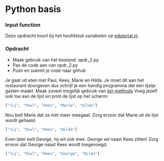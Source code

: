 # Python basis

### Input function
Deze opdracht hoort bij het hoofdstuk variabelen op [edutorial.nl](https://www.edutorial.nl)

### Opdracht

* Maak gebruik van het bestand: opdr_2.py
* Pas de code aan van opdr_2.py
* Push en submit je code naar github

Je gaat uit eten met Paul, Kees, Marie en Hilda.
Je moet dit aan het restaurant doorgeven dus schrijf je een handig programma dat een lijstje gasten maakt. Maak zoveel mogelijk gebruik van [list-methods](https://www.w3schools.com/python/python_ref_list.asp)
Voeg jezelf ook toe aan de lijst en print de lijst op het scherm:


```python
["Jij", "Paul", "Kees", "Marie", "Hilda"]
```
Nou belt Marie dat ze niet meer meegaat.
Zorg ervoor dat Marie uit de lijst wordt gehaald.
```python
["Jij", "Paul", "Kees", "Hilda"]
```
Even later belt George, hij wil ook mee. George wil naast Kees zitten!
Zorg ervoor dat George naast Kees wordt toegevoegd.

```python
["Jij", "Paul", "Kees", "George", "Hilda"]
```
